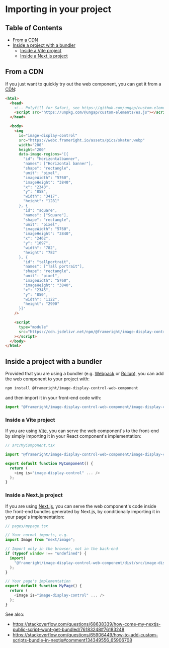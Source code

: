 # Importing in your project

## Table of Contents

<!-- toc -->

- [From a CDN](#from-a-cdn)
- [Inside a project with a bundler](#inside-a-project-with-a-bundler)
  * [Inside a Vite project](#inside-a-vite-project)
  * [Inside a Next.js project](#inside-a-nextjs-project)

<!-- tocstop -->

## From a CDN

If you just want to quickly try out the web component, you can get it from a
[CDN](https://cdn.jsdelivr.net/npm/@frameright/image-display-control-web-component/):

```html
<html>
  <head>
    <!-- Polyfill for Safari, see https://github.com/ungap/custom-elements -->
    <script src="https://unpkg.com/@ungap/custom-elements/es.js"></script>
  </head>

  <body>
    <img
      is="image-display-control"
      src="https://webc.frameright.io/assets/pics/skater.webp"
      width="200"
      height="200"
      data-image-regions='[{
        "id": "horizontalbanner",
        "names": ["Horizontal banner"],
        "shape": "rectangle",
        "unit": "pixel",
        "imageWidth": "5760",
        "imageHeight": "3840",
        "x": "2343",
        "y": "858",
        "width": "3417",
        "height": "1281"
      }, {
        "id": "square",
        "names": ["Square"],
        "shape": "rectangle",
        "unit": "pixel",
        "imageWidth": "5760",
        "imageHeight": "3840",
        "x": "2462",
        "y": "1097",
        "width": "782",
        "height": "782"
      }, {
        "id": "tallportrait",
        "names": ["Tall portrait"],
        "shape": "rectangle",
        "unit": "pixel",
        "imageWidth": "5760",
        "imageHeight": "3840",
        "x": "2345",
        "y": "850",
        "width": "1122",
        "height": "2990"
      }]'
    />

    <script
      type="module"
      src="https://cdn.jsdelivr.net/npm/@frameright/image-display-control-web-component@1.1.3/dist/image-display-control.min.js"
    ></script>
  </body>
</html>
```

## Inside a project with a bundler

Provided that you are using a bundler (e.g. [Webpack](https://webpack.js.org/)
or [Rollup](https://rollupjs.org/)), you can add the web component to your
project with:

```bash
npm install @frameright/image-display-control-web-component
```

and then import it in your front-end code with:

```js
import "@frameright/image-display-control-web-component/image-display-control.js";
```

### Inside a Vite project

If you are using [Vite](https://vitejs.dev/), you can serve the web component's
to the front-end by simply importing it in your React component's
implementation:

```js
// src/MyComponent.tsx

import "@frameright/image-display-control-web-component/image-display-control.js";

export default function MyComponent() {
  return (
    <img is="image-display-control" ... />
  );
}
```

### Inside a Next.js project

If you are using [Next.js](https://nextjs.org/), you can serve the web
component's code inside the front-end bundles generated by Next.js, by
conditionally importing it in your page's implementation:

```js
// pages/mypage.tsx

// Your normal imports, e.g.
import Image from "next/image";

// Import only in the browser, not in the back-end
if (typeof window !== "undefined") {
  import(
    "@frameright/image-display-control-web-component/dist/src/image-display-control.js"
  );
}

// Your page's implementation
export default function MyPage() {
  return (
    <Image is="image-display-control" ... />
  );
}
```

See also:
* https://stackoverflow.com/questions/68638339/how-come-my-nextjs-public-script-wont-get-bundled/76183248#76183248
* https://stackoverflow.com/questions/65906449/how-to-add-custom-scripts-bundle-in-nextjs#comment134349556_65906708
